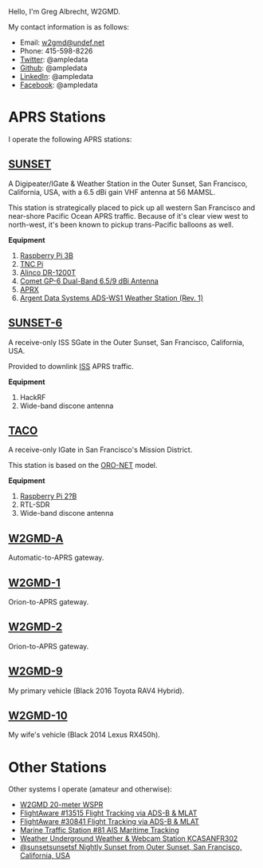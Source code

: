 
Hello, I'm Greg Albrecht, W2GMD. <br>

My contact information is as follows:

* Email: [w2gmd@undef.net](mailto:w2gmd@undef.net)
* Phone: 415-598-8226
* [Twitter](https://twitter.com/ampledata): @ampledata
* [Github](https://github.com/ampledata): @ampledata
* [LinkedIn](https://github.com/in/ampledata): @ampledata
* [Facebook](https://facebook.com/ampledata): @ampledata

# APRS Stations
I operate the following APRS stations:

## [SUNSET](http://aprs.fi/#!call=a/SUNSET)

A Digipeater/IGate & Weather Station in the Outer Sunset, San Francisco, California, USA, with a 6.5 dBi gain VHF antenna at 56 MAMSL.

This station is strategically placed to pick up all western San Francisco and near-shore Pacific Ocean APRS traffic. Because of it's clear view west to north-west, it's been known to pickup trans-Pacific balloons as well.

**Equipment**

1. [Raspberry Pi 3B](https://www.raspberrypi.org)
1. [TNC Pi](http://tnc-x.com/TNCPi.htm)
1. [Alinco DR-1200T](http://rigreference.com/en/rig/2309-Alinco_DR_1200)
1. [Comet GP-6 Dual-Band 6.5/9 dBi Antenna](http://www.cometantenna.com/amateur-radio/base-antennas/ba-dual-band/)
1. [APRX](http://thelifeofkenneth.com/aprx/)
1. [Argent Data Systems ADS-WS1 Weather Station (Rev. 1)](https://www.argentdata.com/catalog/product_info.php?products_id=135)

## [SUNSET-6](http://aprs.fi/#!call=a/SUNSET-6)

A receive-only ISS SGate in the Outer Sunset, San Francisco, California, USA.

Provided to downlink [ISS](http://www.ariss.org/) APRS traffic.

**Equipment**

1. HackRF
1. Wide-band discone antenna

## **[TACO](http://aprs.fi/#!call=a/TACO)**

A receive-only IGate in San Francisco's Mission District.

This station is based on the [ORO-NET](http://www.oro-net.org) model.

**Equipment**

1. [Raspberry Pi 2?B](https://www.raspberrypi.org/)
1. RTL-SDR
1. Wide-band discone antenna

## [W2GMD-A](http://aprs.fi/#!call=a/W2GMD-A)

Automatic-to-APRS gateway.

## [W2GMD-1](http://aprs.fi/#!call=a/W2GMD-1)

Orion-to-APRS gateway.

## [W2GMD-2](http://aprs.fi/#!call=a/W2GMD-2)

Orion-to-APRS gateway.

## [W2GMD-9](http://aprs.fi/#!call=a/W2GMD-9)

My primary vehicle (Black 2016 Toyota RAV4 Hybrid).

## [W2GMD-10](http://aprs.fi/#!call=a/W2GMD-10)

My wife's vehicle (Black 2014 Lexus RX450h).

# Other Stations

Other systems I operate (amateur and otherwise):

* [W2GMD 20-meter WSPR](http://wsprnet.org/olddb?mode=html&band=all&limit=50&findcall=w2gmd&findreporter=&sort=distance&uniquereporters=on)
* [FlightAware #13515 Flight Tracking via ADS-B &amp; MLAT](http://flightaware.com/adsb/stats/user/ampledata#stats-13515)
* [FlightAware #30841 Flight Tracking via ADS-B &amp; MLAT](http://flightaware.com/adsb/stats/user/ampledata#stats-30841)
* [Marine Traffic Station #81 AIS Maritime Tracking](https://www.marinetraffic.com/en/ais/details/stations/81/_:0ed27fddbc26d470c4030c7a2eab3647)
* [Weather Underground Weather &amp; Webcam Station KCASANFR302](https://www.wunderground.com/personal-weather-station/dashboard?ID=KCASANFR302)
* [@sunsetsunsetsf Nightly Sunset from Outer Sunset, San Francisco, California, USA](https://twitter.com/sunsetsunsetsf)
</ul>
